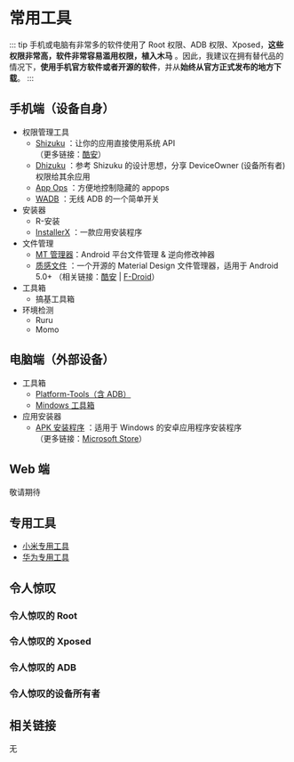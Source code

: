 # 常用工具

::: tip
手机或电脑有非常多的软件使用了 Root 权限、ADB 权限、Xposed，**这些权限非常高，软件非常容易滥用权限，植入木马** 。因此，我建议在拥有替代品的情况下，**使用手机官方软件或者开源的软件**，并从**始终从官方正式发布的地方下载**。
:::

## 手机端（设备自身）

* 权限管理工具
  * [Shizuku](https://shizuku.rikka.app/zh-hans/) <Badge type="tip" text="开源：Apache-2.0" />：让你的应用直接使用系统 API\
    （更多链接：[酷安](https://www.coolapk.com/apk/moe.shizuku.privileged.api)）
  * [Dhizuku](https://github.com/iamr0s/Dhizuku) <Badge type="tip" text="开源：GPL-3.0" />：参考 Shizuku 的设计思想，分享 DeviceOwner (设备所有者) 权限给其余应用
  * [App Ops](https://appops.rikka.app/zh-hans/) <Badge type="tip" text="开发者：Rikka" />：方便地控制隐藏的 appops
  * [WADB](https://github.com/RikkaApps/WADB) <Badge type="tip" text="开发者：Rikka" /> <Badge type="tip" text="开源：Apache-2.0" />：无线 ADB 的一个简单开关
* 安装器
  * R-安装
  * [InstallerX](https://github.com/iamr0s/InstallerX) <Badge type="tip" text="开源：GPL-3.0" />：一款应用安装程序
* 文件管理
  * [MT 管理器](https://mt2.cn/)：Android 平台文件管理 & 逆向修改神器
  * [质感文件](https://github.com/zhanghai/MaterialFiles) <Badge type="tip" text="开源：GPL-3.0" />：一个开源的 Material Design 文件管理器，适用于 Android 5.0+
    （相关链接：[酷安](https://www.coolapk.com/apk/me.zhanghai.android.files) | [F-Droid](https://f-droid.org/packages/me.zhanghai.android.files/)）
* 工具箱
  * 搞基工具箱
* 环境检测
  * Ruru
  * Momo

## 电脑端（外部设备）

* 工具箱
  * [Platform-Tools（含 ADB）](./platform-tools.md) <Badge type="tip" text="命令行" />
  * [Mindows 工具箱](https://mindows.cn/)
* 应用安装器
  * [APK 安装程序](https://github.com/Paving-Base/APK-Installer) <Badge type="tip" text="开源：GPL-3.0" />：适用于 Windows 的安卓应用程序安装程序\
    （更多链接：[Microsoft Store](https://www.microsoft.com/store/productId/9P2JFQ43FPPG)）

## Web 端

敬请期待

## 专用工具

* [小米专用工具](./xiaomi/index.md)
* [华为专用工具](./huawei/index.md)

## 令人惊叹

### 令人惊叹的 Root

<!--@include: ../normal/danger_permissions/root/awesome.md -->

### 令人惊叹的 Xposed

<!--@include: ../normal/danger_permissions/xposed/awesome.md -->

### 令人惊叹的 ADB

<!--@include: ../normal/danger_permissions/adb/awesome.md -->

### 令人惊叹的设备所有者

<!--@include: ../normal/danger_permissions/device_owner/awesome.md -->

## 相关链接

无
